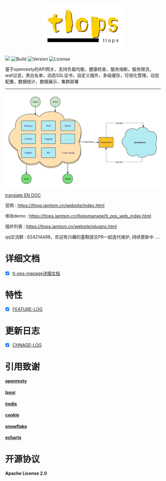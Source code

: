 <div align=center><img src="doc/logo.png"/></div>

[![](https://img.shields.io/badge/base-openresty-blue?style=flat-square)](https://openresty.org/cn/) ![Build](https://img.shields.io/badge/build-passing-green?style=flat-square) ![Version](https://img.shields.io/github/v/tag/iamtsm/tl-ops-manage?color=green&label=Version&style=flat-square) ![License](https://img.shields.io/badge/License-Apache%202.0-blue?style=flat-square)

基于openresty的API网关，支持负载均衡，健康检查，服务熔断，服务限流，waf过滤，黑白名单，动态SSL证书，自定义插件，多级缓存，可视化管理，动态配置，数据统计，数据展示，集群部署

---


<div align=center><img src="doc/tl-ops-manage.png"/></div>


<a href="https://github.com/iamtsm/tl-ops-manage/blob/main/doc/README_EN.md"> translate EN DOC </a>


官网 : https://tlops.iamtsm.cn/website/index.html

体验demo : https://tlops.iamtsm.cn/tlopsmanage/tl_ops_web_index.html

插件列表 : https://tlops.iamtsm.cn/website/plugins.html

qq交流群 : 624214498，欢迎有兴趣的童鞋提交PR一起迭代维护, 持续更新中 ....



# 详细文档

- [x] [tl-ops-manage详细文档](https://book.iamtsm.cn)


# 特性

- [x] [FEATURE-LOG](doc/feature.md)


# 更新日志

- [x] [CHNAGE-LOG](doc/change.md)


# 引用致谢

#### [openresty](https://github.com/openresty/openresty)

#### [layui](https://github.com/layui/layui)

#### [iredis](https://github.com/membphis/lua-resty-iredis)

#### [cookie](https://github.com/cloudflare/lua-resty-cookie)

#### [snowflake](https://github.com/yunfengmeng/lua-resty-snowflake)

#### [echarts](https://github.com/apache/echarts)


# 开源协议

#### Apache License 2.0